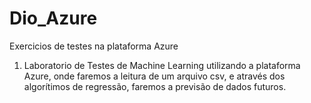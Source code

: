 # Dio_Azure
Exercicios de testes na plataforma Azure

1) Laboratorio de Testes de Machine Learning utilizando a plataforma Azure, onde faremos a leitura de um arquivo csv, e através dos algorítimos de regressão, faremos a previsão de dados futuros. 

